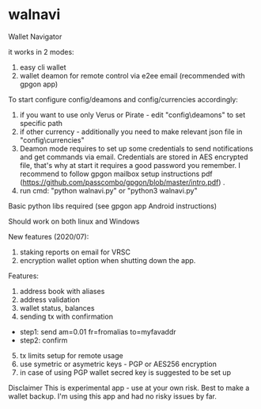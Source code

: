 # walnavi
Wallet Navigator

it works in 2 modes:
1. easy cli wallet
2. wallet deamon for remote control via e2ee email (recommended with gpgon app)

To start configure config/deamons and config/currencies accordingly:
1. if you want to use only Verus or Pirate - edit "config\deamons" to set specific path
2. if other currency - additionally you need to make relevant json file in "config\currencies"
3. Deamon mode requires to set up some credentials to send notifications and get commands via email. Credentials are stored in AES encrypted file, that's why at start it requires a good password you remember. I recommend to follow gpgon mailbox setup instructions pdf (https://github.com/passcombo/gpgon/blob/master/intro.pdf) .
4. run cmd: "python walnavi.py" or "python3 walnavi.py"

Basic python libs required (see gpgon app Android instructions)

Should work on both linux and Windows

New features (2020/07):
1. staking reports on email for VRSC
2. encryption wallet option when shutting down the app.

Features:
1. address book with aliases
2. address validation
3. wallet status, balances
4. sending tx with confirmation
- step1: send am=0.01 fr=fromalias to=myfavaddr
- step2: confirm
5. tx limits setup for remote usage
6. use symetric or asymetric keys - PGP or AES256 encryption
7. in case of using PGP wallet secred key is suggested to be set up

Disclaimer
This is experimental app - use at your own risk.
Best to make a wallet backup.
I'm using this app and had no risky issues by far.

